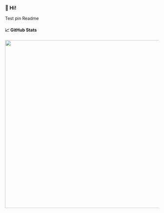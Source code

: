 ### 👋 Hi!

Test pin Readme


#### 📈 GitHub Stats

<img width="550px" align="left" src="https://github-readme-stats.vercel.app/api?username=NewSoftwareCulture&hide_border=true&count_private=true&layout=compact&show_icons=true&theme=dark&icon_color=5194f0&bg_color=2E3239" />
